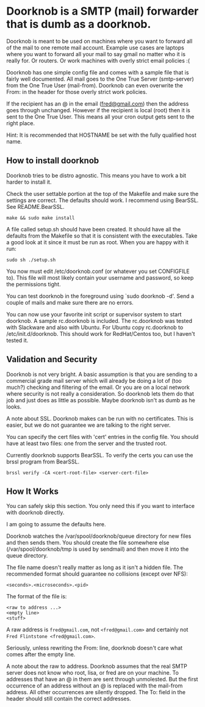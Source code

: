 # Doorknob is a SMTP (mail) forwarder that is dumb as a doorknob.

Doorknob is meant to be used on machines where you want to forward all
of the mail to one remote mail account. Example use cases are laptops
where you want to forward all your mail to say gmail no matter who it
is really for. Or routers. Or work machines with overly strict email
policies :(

Doorknob has one simple config file and comes with a sample file that
is fairly well documented. All mail goes to the One True Server
(smtp-server) from the One True User (mail-from). Doorknob can even
overwrite the From: in the header for those overly strict work
policies.

If the recipient has an @ in the email (fred@gmail.com) then the
address goes through unchanged. However if the recipient is local
(root) then it is sent to the One True User. This means all your cron
output gets sent to the right place.

Hint: It is recommended that HOSTNAME be set with the fully qualified
      host name.


## How to install doorknob

Doorknob tries to be distro agnostic. This means you have to work a
bit harder to install it.

Check the user settable portion at the top of the Makefile and make
sure the settings are correct. The defaults should work. I recommend
using BearSSL. See README.BearSSL.

    make && sudo make install

A file called setup.sh should have been created. It should have all
the defaults from the Makefile so that it is consistent with the
executables. Take a good look at it since it must be run as root. When
you are happy with it run:

    sudo sh ./setup.sh

You now must edit /etc/doorknob.conf (or whatever you set CONFIGFILE
to). This file will most likely contain your username and password, so
keep the permissions tight.

You can test doorknob in the foreground using `sudo doorknob -d'. Send
a couple of mails and make sure there are no errors.

You can now use your favorite init script or supervisor system to
start doorknob. A sample rc.doorknob is included. The rc.doorknob was
tested with Slackware and also with Ubuntu. For Ubuntu copy
rc.doorknob to /etc/init.d/doorknob. This should work for
RedHat/Centos too, but I haven't tested it.


## Validation and Security

Doorknob is not very bright. A basic assumption is that you are
sending to a commercial grade mail server which will already be doing
a lot of (too much?) checking and filtering of the email. Or you are
on a local network where security is not really a consideration. So
doorknob lets them do that job and just does as little as
possible. Maybe doorknob isn't as dumb as he looks.

A note about SSL. Doorknob makes can be run with no certificates. This
is easier, but we do not guarantee we are talking to the right server.

You can specify the cert files with 'cert' entries in the config
file. You should have at least two files: one from the server and the
trusted root.

Currently doorknob supports BearSSL. To verify the certs you can use
the brssl program from BearSSL.

    brssl verify -CA <cert-root-file> <server-cert-file>


## How It Works

You can safely skip this section. You only need this if you want to
interface with doorknob directly.

I am going to assume the defaults here.

Doorknob watches the /var/spool/doorknob/queue directory for new files and
then sends them. You should create the file somewhere else
(/var/spool/doorknob/tmp is used by sendmail) and then move it into the
queue directory.

The file name doesn't really matter as long as it isn't a hidden
file. The recommended format should guarantee no collisions (except
over NFS):

    <seconds>.<microseconds>.<pid>

The format of the file is:

    <raw to address ...>
    <empty line>
    <stuff>

A raw address is `fred@gmail.com`, not `<fred@gmail.com>` and certainly
not `Fred Flintstone <fred@gmail.com>`.

Seriously, unless rewriting the From: line, doorknob doesn't care what
comes after the empty line.

A note about the raw to address. Doorknob assumes that the real SMTP
server does not know who root, lisa, or fred are on your
machine. To addresses that have an @ in them are sent through
unmolested. But the first occurrence of an address without an @ is
replaced with the mail-from address. All other occurrences are
silently dropped. The To: field in the header should still contain the
correct addresses.
